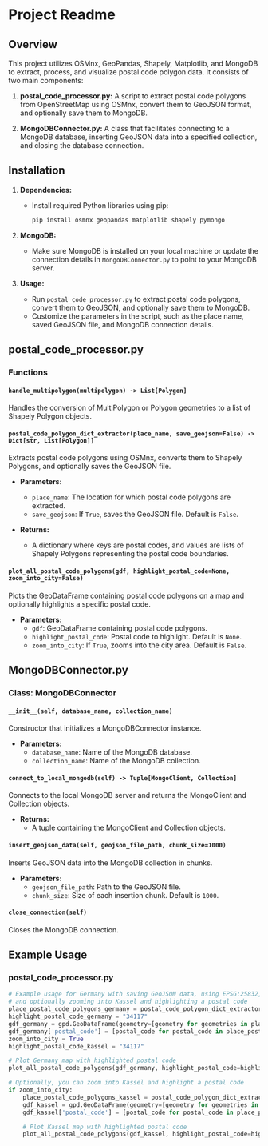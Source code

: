 # Project Readme

## Overview

This project utilizes OSMnx, GeoPandas, Shapely, Matplotlib, and MongoDB to extract, process, and visualize postal code polygon data. It consists of two main components: 

1. **postal_code_processor.py:** A script to extract postal code polygons from OpenStreetMap using OSMnx, convert them to GeoJSON format, and optionally save them to MongoDB.

2. **MongoDBConnector.py:** A class that facilitates connecting to a MongoDB database, inserting GeoJSON data into a specified collection, and closing the database connection.

## Installation

1. **Dependencies:**
   - Install required Python libraries using pip:
     ```bash
     pip install osmnx geopandas matplotlib shapely pymongo
     ```

2. **MongoDB:**
   - Make sure MongoDB is installed on your local machine or update the connection details in `MongoDBConnector.py` to point to your MongoDB server.

3. **Usage:**
   - Run `postal_code_processor.py` to extract postal code polygons, convert them to GeoJSON, and optionally save them to MongoDB.
   - Customize the parameters in the script, such as the place name, saved GeoJSON file, and MongoDB connection details.

## postal_code_processor.py

### Functions

#### `handle_multipolygon(multipolygon) -> List[Polygon]`
Handles the conversion of MultiPolygon or Polygon geometries to a list of Shapely Polygon objects.

#### `postal_code_polygon_dict_extractor(place_name, save_geojson=False) -> Dict[str, List[Polygon]]`
Extracts postal code polygons using OSMnx, converts them to Shapely Polygons, and optionally saves the GeoJSON file.

- **Parameters:**
  - `place_name`: The location for which postal code polygons are extracted.
  - `save_geojson`: If `True`, saves the GeoJSON file. Default is `False`.

- **Returns:**
  - A dictionary where keys are postal codes, and values are lists of Shapely Polygons representing the postal code boundaries.

#### `plot_all_postal_code_polygons(gdf, highlight_postal_code=None, zoom_into_city=False)`
Plots the GeoDataFrame containing postal code polygons on a map and optionally highlights a specific postal code.

- **Parameters:**
  - `gdf`: GeoDataFrame containing postal code polygons.
  - `highlight_postal_code`: Postal code to highlight. Default is `None`.
  - `zoom_into_city`: If `True`, zooms into the city area. Default is `False`.

## MongoDBConnector.py

### Class: MongoDBConnector

#### `__init__(self, database_name, collection_name)`
Constructor that initializes a MongoDBConnector instance.

- **Parameters:**
  - `database_name`: Name of the MongoDB database.
  - `collection_name`: Name of the MongoDB collection.

#### `connect_to_local_mongodb(self) -> Tuple[MongoClient, Collection]`
Connects to the local MongoDB server and returns the MongoClient and Collection objects.

- **Returns:**
  - A tuple containing the MongoClient and Collection objects.

#### `insert_geojson_data(self, geojson_file_path, chunk_size=1000)`
Inserts GeoJSON data into the MongoDB collection in chunks.

- **Parameters:**
  - `geojson_file_path`: Path to the GeoJSON file.
  - `chunk_size`: Size of each insertion chunk. Default is `1000`.

#### `close_connection(self)`
Closes the MongoDB connection.

## Example Usage

### postal_code_processor.py

```python
# Example usage for Germany with saving GeoJSON data, using EPSG:25832,
# and optionally zooming into Kassel and highlighting a postal code
place_postal_code_polygons_germany = postal_code_polygon_dict_extractor("Germany", save_geojson=True)
highlight_postal_code_germany = "34117"
gdf_germany = gpd.GeoDataFrame(geometry=[geometry for geometries in place_postal_code_polygons_germany.values() for geometry in geometries])
gdf_germany['postal_code'] = [postal_code for postal_code in place_postal_code_polygons_germany.keys() for _ in place_postal_code_polygons_germany[postal_code]]
zoom_into_city = True
highlight_postal_code_kassel = "34117"

# Plot Germany map with highlighted postal code
plot_all_postal_code_polygons(gdf_germany, highlight_postal_code=highlight_postal_code_germany, zoom_into_city=zoom_into_city)

# Optionally, you can zoom into Kassel and highlight a postal code
if zoom_into_city:
    place_postal_code_polygons_kassel = postal_code_polygon_dict_extractor("Kassel")
    gdf_kassel = gpd.GeoDataFrame(geometry=[geometry for geometries in place_postal_code_polygons_kassel.values() for geometry in geometries])
    gdf_kassel['postal_code'] = [postal_code for postal_code in place_postal_code_polygons_kassel.keys() for _ in place_postal_code_polygons_kassel[postal_code]]

    # Plot Kassel map with highlighted postal code
    plot_all_postal_code_polygons(gdf_kassel, highlight_postal_code=highlight_postal_code_kassel)
